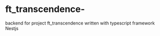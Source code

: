 # ft_transcendence-
backend for project  ft_transcendence  written with typescript framework Nestjs 
